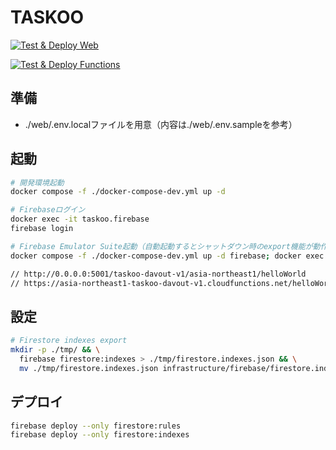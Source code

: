 # TASKOO

[![Test & Deploy Web](https://github.com/undefeated-davout/taskoo/actions/workflows/test-deploy-web.yml/badge.svg)](https://github.com/undefeated-davout/taskoo/actions/workflows/test-deploy-web.yml)

[![Test & Deploy Functions](https://github.com/undefeated-davout/taskoo/actions/workflows/test-deploy-functions.yml/badge.svg)](https://github.com/undefeated-davout/taskoo/actions/workflows/test-deploy-functions.yml)

## 準備

- ./web/.env.localファイルを用意（内容は./web/.env.sampleを参考）

## 起動

```bash
# 開発環境起動
docker compose -f ./docker-compose-dev.yml up -d

# Firebaseログイン
docker exec -it taskoo.firebase
firebase login

# Firebase Emulator Suite起動（自動起動するとシャットダウン時のexport機能が動作しないため手動起動）
docker compose -f ./docker-compose-dev.yml up -d firebase; docker exec -it taskoo.firebase ./infrastructure/firebase/scripts/run_firebase_emulators.sh

// http://0.0.0.0:5001/taskoo-davout-v1/asia-northeast1/helloWorld
// https://asia-northeast1-taskoo-davout-v1.cloudfunctions.net/helloWorld
```

## 設定

```bash
# Firestore indexes export
mkdir -p ./tmp/ && \
  firebase firestore:indexes > ./tmp/firestore.indexes.json && \
  mv ./tmp/firestore.indexes.json infrastructure/firebase/firestore.indexes.json
```

## デプロイ

```bash
firebase deploy --only firestore:rules
firebase deploy --only firestore:indexes
```
